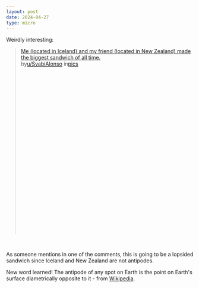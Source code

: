 ```yaml
---
layout: post
date: 2024-04-27
type: micro
---
```

Weirdly interesting:

<blockquote class="reddit-embed-bq" style="height:500px" data-embed-height="740"><a href="https://www.reddit.com/r/pics/comments/23symq/me_located_in_iceland_and_my_friend_located_in/">Me (located in Iceland) and my friend (located in New Zealand) made the biggest sandwich of all time.</a><br> by<a href="https://www.reddit.com/user/SvabiAlonso/">u/SvabiAlonso</a> in<a href="https://www.reddit.com/r/pics/">pics</a></blockquote><script async="" src="https://embed.reddit.com/widgets.js" charset="UTF-8"></script>

<br>

As someone mentions in one of the comments, this is going to be a lopsided sandwich since Iceland and New Zealand are not antipodes. 

New word learned!  The antipode of any spot on Earth is the point on Earth's surface diametrically opposite to it - from [Wikipedia](https://en.wikipedia.org/wiki/Antipodes).